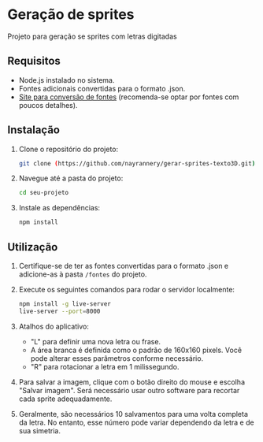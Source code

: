 # Geração de sprites

Projeto para geração se sprites com letras digitadas

## Requisitos

- Node.js instalado no sistema.
- Fontes adicionais convertidas para o formato .json.
- [Site para conversão de fontes](http://gero3.github.io/facetype.js/) (recomenda-se optar por fontes com poucos detalhes).

## Instalação

1. Clone o repositório do projeto:

   ```bash
   git clone (https://github.com/nayrannery/gerar-sprites-texto3D.git)
   ```

2. Navegue até a pasta do projeto:

   ```bash
   cd seu-projeto
   ```

3. Instale as dependências:

   ```bash
   npm install
   ```

## Utilização

1. Certifique-se de ter as fontes convertidas para o formato .json e adicione-as à pasta `/fontes` do projeto.

2. Execute os seguintes comandos para rodar o servidor localmente:

   ```bash
   npm install -g live-server
   live-server --port=8000
   ```

3. Atalhos do aplicativo:
   - "L" para definir uma nova letra ou frase.
   - A área branca é definida como o padrão de 160x160 pixels. Você pode alterar esses parâmetros conforme necessário.
   - "R" para rotacionar a letra em 1 milissegundo.

4. Para salvar a imagem, clique com o botão direito do mouse e escolha "Salvar imagem". Será necessário usar outro software para recortar cada sprite adequadamente.

5. Geralmente, são necessários 10 salvamentos para uma volta completa da letra. No entanto, esse número pode variar dependendo da letra e de sua simetria.





